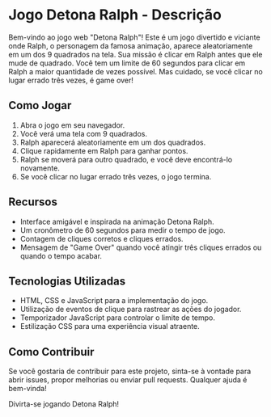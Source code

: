 # Jogo Detona Ralph - Descrição

Bem-vindo ao jogo web "Detona Ralph"! Este é um jogo divertido e viciante onde Ralph, o personagem da famosa animação, aparece aleatoriamente em um dos 9 quadrados na tela. Sua missão é clicar em Ralph antes que ele mude de quadrado. Você tem um limite de 60 segundos para clicar em Ralph a maior quantidade de vezes possível. Mas cuidado, se você clicar no lugar errado três vezes, é game over!

## Como Jogar

1. Abra o jogo em seu navegador.
2. Você verá uma tela com 9 quadrados.
3. Ralph aparecerá aleatoriamente em um dos quadrados.
4. Clique rapidamente em Ralph para ganhar pontos.
5. Ralph se moverá para outro quadrado, e você deve encontrá-lo novamente.
6. Se você clicar no lugar errado três vezes, o jogo termina.

## Recursos

- Interface amigável e inspirada na animação Detona Ralph.
- Um cronômetro de 60 segundos para medir o tempo de jogo.
- Contagem de cliques corretos e cliques errados.
- Mensagem de "Game Over" quando você atingir três cliques errados ou quando o tempo acabar.

## Tecnologias Utilizadas

- HTML, CSS e JavaScript para a implementação do jogo.
- Utilização de eventos de clique para rastrear as ações do jogador.
- Temporizador JavaScript para controlar o limite de tempo.
- Estilização CSS para uma experiência visual atraente.

## Como Contribuir

Se você gostaria de contribuir para este projeto, sinta-se à vontade para abrir issues, propor melhorias ou enviar pull requests. Qualquer ajuda é bem-vinda!

Divirta-se jogando Detona Ralph!
